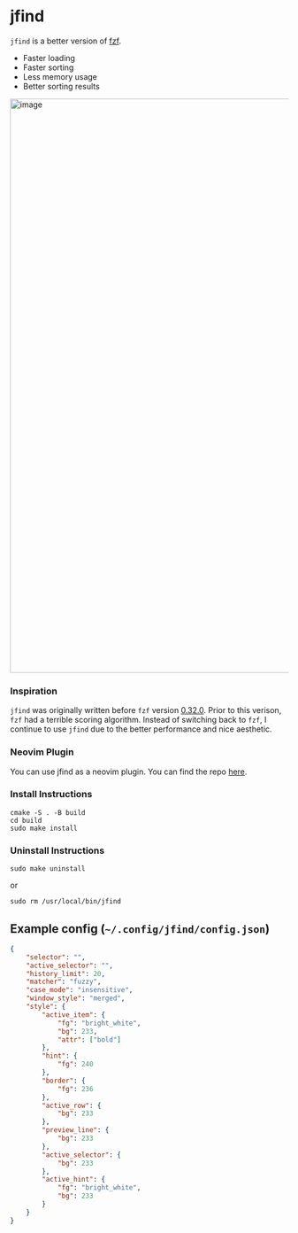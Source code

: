 # jfind

`jfind` is a better version of [fzf](https://github.com/junegunn/fzf).

 * Faster loading
 * Faster sorting
 * Less memory usage
 * Better sorting results


<img width="1037" alt="image" src="https://user-images.githubusercontent.com/83528263/211302575-315d669c-2552-4213-a3a1-071fde7995fe.png">

### Inspiration

`jfind` was originally written before `fzf` version [0.32.0](https://github.com/junegunn/fzf/releases/tag/0.32.0).
Prior to this verison, `fzf` had a terrible scoring algorithm.
Instead of switching back to `fzf`, I continue to use `jfind` due to the better performance and nice aesthetic.

### Neovim Plugin
You can use jfind as a neovim plugin. You can find the repo [here](https://github.com/jake-stewart/jfind.nvim).

### Install Instructions

    cmake -S . -B build
    cd build
    sudo make install

### Uninstall Instructions

    sudo make uninstall

or

    sudo rm /usr/local/bin/jfind


## Example config (`~/.config/jfind/config.json`)
```json
{
    "selector": "",
    "active_selector": "",
    "history_limit": 20,
    "matcher": "fuzzy",
    "case_mode": "insensitive",
    "window_style": "merged",
    "style": {
        "active_item": {
            "fg": "bright_white",
            "bg": 233,
            "attr": ["bold"]
        },
        "hint": {
            "fg": 240
        },
        "border": {
            "fg": 236
        },
        "active_row": {
            "bg": 233
        },
        "preview_line": {
            "bg": 233
        },
        "active_selector": {
            "bg": 233
        },
        "active_hint": {
            "fg": "bright_white",
            "bg": 233
        }
    }
}
```
